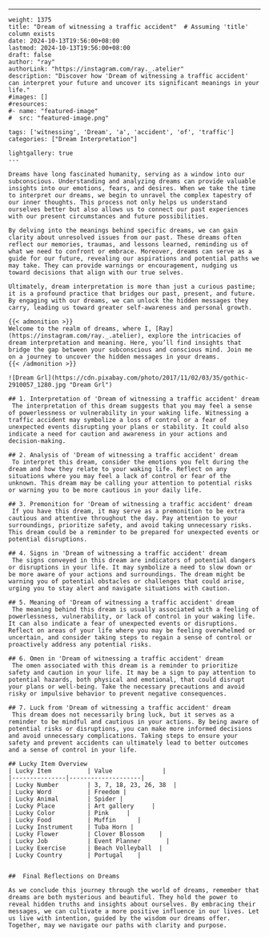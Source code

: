 ---
    weight: 1375
    title: "Dream of witnessing a traffic accident"  # Assuming 'title' column exists
    date: 2024-10-13T19:56:00+08:00
    lastmod: 2024-10-13T19:56:00+08:00
    draft: false
    author: "ray"
    authorLink: "https://instagram.com/ray._.atelier"
    description: "Discover how 'Dream of witnessing a traffic accident' can interpret your future and uncover its significant meanings in your life."
    #images: []
    #resources:
    #- name: "featured-image"
    #  src: "featured-image.png"
    
    tags: ['witnessing', 'Dream', 'a', 'accident', 'of', 'traffic']
    categories: ["Dream Interpretation"]
    
    lightgallery: true
    ---
    
    Dreams have long fascinated humanity, serving as a window into our subconscious. Understanding and analyzing dreams can provide valuable insights into our emotions, fears, and desires. When we take the time to interpret our dreams, we begin to unravel the complex tapestry of our inner thoughts. This process not only helps us understand ourselves better but also allows us to connect our past experiences with our present circumstances and future possibilities.
    
    By delving into the meanings behind specific dreams, we can gain clarity about unresolved issues from our past. These dreams often reflect our memories, traumas, and lessons learned, reminding us of what we need to confront or embrace. Moreover, dreams can serve as a guide for our future, revealing our aspirations and potential paths we may take. They can provide warnings or encouragement, nudging us toward decisions that align with our true selves.
    
    Ultimately, dream interpretation is more than just a curious pastime; it is a profound practice that bridges our past, present, and future. By engaging with our dreams, we can unlock the hidden messages they carry, leading us toward greater self-awareness and personal growth.
    
    {{< admonition >}}
    Welcome to the realm of dreams, where I, [Ray](https://instagram.com/ray._.atelier), explore the intricacies of dream interpretation and meaning. Here, you’ll find insights that bridge the gap between your subconscious and conscious mind. Join me on a journey to uncover the hidden messages in your dreams.
    {{< /admonition >}}
    
    ![Dream Grl](https://cdn.pixabay.com/photo/2017/11/02/03/35/gothic-2910057_1280.jpg "Dream Grl")
    
    ## 1. Interpretation of 'Dream of witnessing a traffic accident' dream
     The interpretation of this dream suggests that you may feel a sense of powerlessness or vulnerability in your waking life. Witnessing a traffic accident may symbolize a loss of control or a fear of unexpected events disrupting your plans or stability. It could also indicate a need for caution and awareness in your actions and decision-making.
    
    ## 2. Analysis of 'Dream of witnessing a traffic accident' dream
     To interpret this dream, consider the emotions you felt during the dream and how they relate to your waking life. Reflect on any situations where you may feel a lack of control or fear of the unknown. This dream may be calling your attention to potential risks or warning you to be more cautious in your daily life.
    
    ## 3. Premonition for 'Dream of witnessing a traffic accident' dream
     If you have this dream, it may serve as a premonition to be extra cautious and attentive throughout the day. Pay attention to your surroundings, prioritize safety, and avoid taking unnecessary risks. This dream could be a reminder to be prepared for unexpected events or potential disruptions.
    
    ## 4. Signs in 'Dream of witnessing a traffic accident' dream
     The signs conveyed in this dream are indicators of potential dangers or disruptions in your life. It may symbolize a need to slow down or be more aware of your actions and surroundings. The dream might be warning you of potential obstacles or challenges that could arise, urging you to stay alert and navigate situations with caution.
    
    ## 5. Meaning of 'Dream of witnessing a traffic accident' dream
     The meaning behind this dream is usually associated with a feeling of powerlessness, vulnerability, or lack of control in your waking life. It can also indicate a fear of unexpected events or disruptions. Reflect on areas of your life where you may be feeling overwhelmed or uncertain, and consider taking steps to regain a sense of control or proactively address any potential risks.
    
    ## 6. Omen in 'Dream of witnessing a traffic accident' dream
     The omen associated with this dream is a reminder to prioritize safety and caution in your life. It may be a sign to pay attention to potential hazards, both physical and emotional, that could disrupt your plans or well-being. Take the necessary precautions and avoid risky or impulsive behavior to prevent negative consequences.
    
    ## 7. Luck from 'Dream of witnessing a traffic accident' dream
     This dream does not necessarily bring luck, but it serves as a reminder to be mindful and cautious in your actions. By being aware of potential risks or disruptions, you can make more informed decisions and avoid unnecessary complications. Taking steps to ensure your safety and prevent accidents can ultimately lead to better outcomes and a sense of control in your life.
    
    ## Lucky Item Overview
    | Lucky Item          | Value              |
    |---------------|--------------------|
    | Lucky Number        | 3, 7, 18, 23, 26, 38  |
    | Lucky Word          | Freedom |
    | Lucky Animal        | Spider |
    | Lucky Place         | Art gallery     |
    | Lucky Color         | Pink     |
    | Lucky Food          | Muffin      |
    | Lucky Instrument    | Tuba Horn |
    | Lucky Flower        | Clover Blossom    |
    | Lucky Job           | Event Planner       |
    | Lucky Exercise      | Beach Volleyball  |
    | Lucky Country       | Portugal    |
    
    
    ##  Final Reflections on Dreams
    
    As we conclude this journey through the world of dreams, remember that dreams are both mysterious and beautiful. They hold the power to reveal hidden truths and insights about ourselves. By embracing their messages, we can cultivate a more positive influence in our lives. Let us live with intention, guided by the wisdom our dreams offer. Together, may we navigate our paths with clarity and purpose.
    